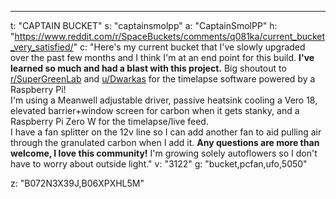 ---
t: "CAPTAIN BUCKET"
s: "captainsmolpp"
a: "CaptainSmolPP"
h: "https://www.reddit.com/r/SpaceBuckets/comments/q081ka/current_bucket_very_satisfied/"
c: "Here's my current bucket that I've slowly upgraded over the past few months and I think I'm at an end point for this build. <b>I've learned so much and had a blast with this project.</b> Big shoutout to <a href='https://www.reddit.com/r/SuperGreenLab/'>r/SuperGreenLab</a> and <a href='https://www.reddit.com/u/Dwarkas/'>u/Dwarkas</a> for the timelapse software powered by a Raspberry Pi!
<br>
I'm using a Meanwell adjustable driver, passive heatsink cooling a Vero 18, elevated barrier+window screen for carbon when it gets stanky, and a Raspberry Pi Zero W for the timelapse/live feed.
 <br>
I have a fan splitter on the 12v line so I can add another fan to aid pulling air through the granulated carbon when I add it. <b>Any questions are more than welcome, I love this community!</b> I'm growing solely autoflowers so I don't have to worry about outside light."
v: "3122"
g: "bucket,pcfan,ufo,5050"

z: "B072N3X39J,B06XPXHL5M"
